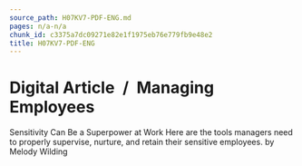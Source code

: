 ```yaml
---
source_path: H07KV7-PDF-ENG.md
pages: n/a-n/a
chunk_id: c3375a7dc09271e82e1f1975eb76e779fb9e48e2
title: H07KV7-PDF-ENG
---
```

# Digital Article / Managing Employees

Sensitivity Can Be a Superpower at Work Here are the tools managers need to properly supervise, nurture, and retain their sensitive employees. by Melody Wilding
